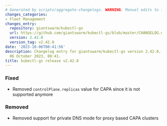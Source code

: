 ```yaml
---
# Generated by scripts/aggregate-changelogs. WARNING: Manual edits to this files will be overwritten.
changes_categories:
- Fleet Management
changes_entry:
  repository: giantswarm/kubectl-gs
  url: https://github.com/giantswarm/kubectl-gs/blob/master/CHANGELOG.md#2420---2023-10-06
  version: 2.42.0
  version_tag: v2.42.0
date: '2023-10-06T08:41:56'
description: Changelog entry for giantswarm/kubectl-gs version 2.42.0, published on
  06 October 2023, 08:41.
title: kubectl-gs release v2.42.0
---
```


### Fixed
- Removed `controlPlane.replicas` value for CAPA since it is not supported anymore
### Removed
- Removed support for private DNS mode for proxy based CAPA clusters
